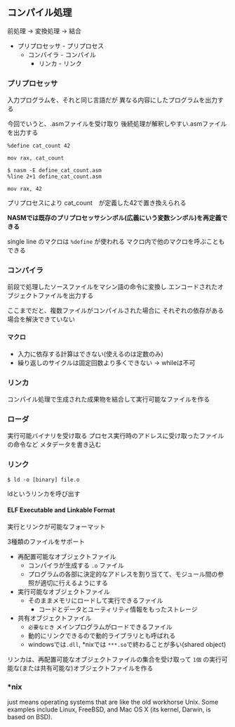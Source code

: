 ## コンパイル処理

前処理 -> 変換処理 -> 結合

- プリプロセッサ - プリプロセス
    - コンパイラ - コンパイル
        - リンカ - リンク

### プリプロセッサ

入力プログラムを、それと同じ言語だが
異なる内容にしたプログラムを出力する

今回でいうと、.asmファイルを受け取り
後続処理が解釈しやすい.asmファイルを出力する

```
%define cat_count 42

mov rax, cat_count
```

```
$ nasm -E define_cat_count.asm
%line 2+1 define_cat_count.asm

mov rax, 42
```

プリプロセスにより
cat_count　が定義した42で置き換えられる

**NASMでは既存のプリプロセッサシンボル(広義にいう変数シンボル)を再定義できる**

single line のマクロは `%define` が使われる
マクロ内で他のマクロを呼ぶこともできる

### コンパイラ

前段で処理したソースファイルをマシン語の命令に変換し
エンコードされたオブジェクトファイルを出力する

ここまでだと、複数ファイルがコンパイルされた場合に
それぞれの依存がある場合を解決できていない

#### マクロ

- 入力に依存する計算はできない(使えるのは定数のみ)
- 繰り返しのサイクルは固定回数より多くできない -> whileは不可

### リンカ

コンパイル処理で生成された成果物を結合して実行可能なファイルを作る

### ローダ

実行可能バイナリを受け取る
プロセス実行時のアドレスに受け取ったファイルの命令など
メタデータを書き込む

### リンク

```
$ ld -o [binary] file.o
```

ldというリンカを呼び出す

#### ELF Executable and Linkable Format

実行とリンクが可能なフォーマット

3種類のファイルをサポート

- 再配置可能なオブジェクトファイル
    - コンパイラが生成する `.o` ファイル
    - プログラムの各部に決定的なアドレスを割り当てて、モジュール間の参照が適切に行えるようにする
- 実行可能なオブジェクトファイル
    - そのままメモリにロードして実行できるファイル
        - コードとデータとユーティリティ情報をもったストレージ
- 共有オブジェクトファイル
    - `必要なとき` メインプログラムがロードできるファイル
    - 動的にリンクできるので動的ライブラリとも呼ばれる
    - windowsでは`.dll`, *nixでは `***.so`で終わることが多い(shared object)

リンカは、再配置可能なオブジェクトファイルの集合を受け取って
`1個` の実行可能な(または共有可能な)オブジェクトファイルを作る

### *nix 

just means operating systems that are like the old workhorse Unix. 
Some examples include Linux, FreeBSD, and Mac OS X (its kernel, Darwin, is based on BSD).